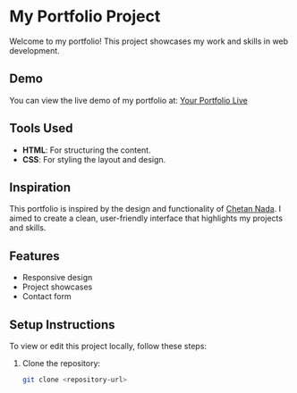 # My Portfolio Project

Welcome to my portfolio! This project showcases my work and skills in web development.

## Demo

You can view the live demo of my portfolio at: [Your Portfolio Live](https://chetannada.netlify.app/)

## Tools Used

- **HTML**: For structuring the content.
- **CSS**: For styling the layout and design.

## Inspiration

This portfolio is inspired by the design and functionality of [Chetan Nada](https://chetannada.netlify.app/). I aimed to create a clean, user-friendly interface that highlights my projects and skills.

## Features

- Responsive design
- Project showcases
- Contact form

## Setup Instructions

To view or edit this project locally, follow these steps:

1. Clone the repository:
   ```bash
   git clone <repository-url>
